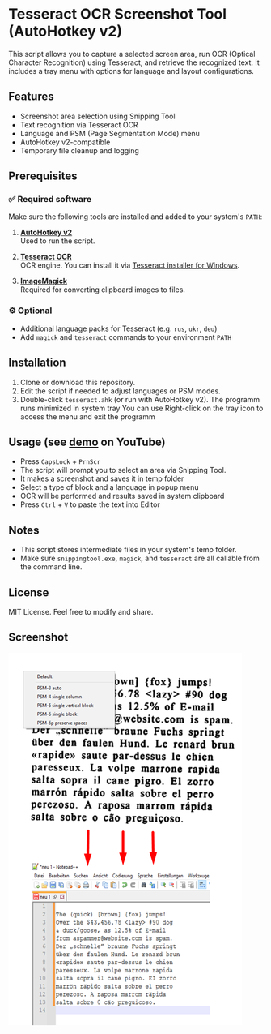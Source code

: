# Tesseract OCR Screenshot Tool (AutoHotkey v2)

This script allows you to capture a selected screen area, run OCR (Optical Character Recognition) using Tesseract, and retrieve the recognized text. It includes a tray menu with options for language and layout configurations.

## Features

- Screenshot area selection using Snipping Tool
- Text recognition via Tesseract OCR
- Language and PSM (Page Segmentation Mode) menu
- AutoHotkey v2-compatible
- Temporary file cleanup and logging

## Prerequisites

### ✅ Required software

Make sure the following tools are installed and added to your system's `PATH`:

1. **[AutoHotkey v2](https://www.autohotkey.com/download/)**  
   Used to run the script.

2. **[Tesseract OCR](https://github.com/tesseract-ocr/tesseract)**  
   OCR engine. You can install it via [Tesseract installer for Windows](https://github.com/UB-Mannheim/tesseract/wiki).

3. **[ImageMagick](https://imagemagick.org/script/download.php#windows)**  
   Required for converting clipboard images to files.

### ⚙️ Optional

- Additional language packs for Tesseract (e.g. `rus`, `ukr`, `deu`)
- Add `magick` and `tesseract` commands to your environment `PATH`

## Installation

1. Clone or download this repository.
2. Edit the script if needed to adjust languages or PSM modes.
3. Double-click `tesseract.ahk` (or run with AutoHotkey v2).
The programm runs minimized in system tray
You can use Right-click on the tray icon to access the menu and exit the programm

## Usage (see [demo](https://youtu.be/kWn-IFbZm1k) on YouTube)
- Press `CapsLock` + `PrnScr`
- The script will prompt you to select an area via Snipping Tool.
- It makes a screenshot and saves it in temp folder
- Select a type of block and a language in popup menu
- OCR will be performed and results saved in system clipboard
- Press `Ctrl` + `V` to paste the text into Editor

## Notes

- This script stores intermediate files in your system's temp folder.
- Make sure `snippingtool.exe`, `magick`, and `tesseract` are all callable from the command line.

## License

MIT License. Feel free to modify and share.

## Screenshot

[![Screenshot](img/Screenshot_1.png)](https://youtu.be/kWn-IFbZm1k)

